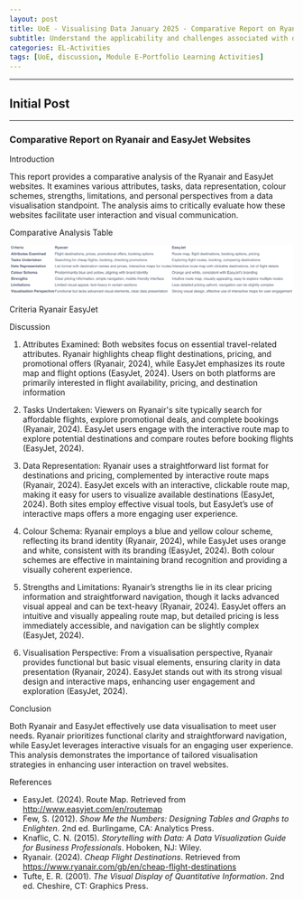 ```yaml
---
layout: post
title: UoE - Visualising Data January 2025 - Comparative Report on Ryanair and EasyJet Websites
subtitle: Understand the applicability and challenges associated with different datasets for the use of machine learning algorithms.
categories: EL-Activities
tags: [UoE, discussion, Module E-Portfolio Learning Activities]
---
```

---
## Initial Post
---

### Comparative Report on Ryanair and EasyJet Websites

Introduction

This report provides a comparative analysis of the Ryanair and EasyJet websites. It examines various attributes, tasks, data representation, colour schemes, strengths, limitations, and personal perspectives from a data visualisation standpoint. The analysis aims to critically evaluate how these websites facilitate user interaction and visual communication.


Comparative Analysis Table

![image](/assets/images/banners/V1-1.png)


Criteria	Ryanair	EasyJet

Discussion

1. Attributes Examined: Both websites focus on essential travel-related attributes. Ryanair highlights cheap flight destinations, pricing, and promotional offers (Ryanair, 2024), while EasyJet emphasizes its route map and flight options (EasyJet, 2024). Users on both platforms are primarily interested in flight availability, pricing, and destination information

2. Tasks Undertaken: Viewers on Ryanair's site typically search for affordable flights, explore promotional deals, and complete bookings (Ryanair, 2024). EasyJet users engage with the interactive route map to explore potential destinations and compare routes before booking flights (EasyJet, 2024).

3. Data Representation: Ryanair uses a straightforward list format for destinations and pricing, complemented by interactive route maps (Ryanair, 2024). EasyJet excels with an interactive, clickable route map, making it easy for users to visualize available destinations (EasyJet, 2024). Both sites employ effective visual tools, but EasyJet’s use of interactive maps offers a more engaging user experience.

4. Colour Schema: Ryanair employs a blue and yellow colour scheme, reflecting its brand identity (Ryanair, 2024), while EasyJet uses orange and white, consistent with its branding (EasyJet, 2024). Both colour schemes are effective in maintaining brand recognition and providing a visually coherent experience.

5. Strengths and Limitations: Ryanair’s strengths lie in its clear pricing information and straightforward navigation, though it lacks advanced visual appeal and can be text-heavy (Ryanair, 2024). EasyJet offers an intuitive and visually appealing route map, but detailed pricing is less immediately accessible, and navigation can be slightly complex (EasyJet, 2024).

6. Visualisation Perspective: From a visualisation perspective, Ryanair provides functional but basic visual elements, ensuring clarity in data presentation (Ryanair, 2024). EasyJet stands out with its strong visual design and interactive maps, enhancing user engagement and exploration (EasyJet, 2024).

Conclusion

Both Ryanair and EasyJet effectively use data visualisation to meet user needs. Ryanair prioritizes functional clarity and straightforward navigation, while EasyJet leverages interactive visuals for an engaging user experience. This analysis demonstrates the importance of tailored visualisation strategies in enhancing user interaction on travel websites.

References

- EasyJet. (2024). Route Map. Retrieved from http://www.easyjet.com/en/routemap
- Few, S. (2012). <em>Show Me the Numbers: Designing Tables and Graphs to Enlighten</em>. 2nd ed. Burlingame, CA: Analytics Press.
- Knaflic, C. N. (2015). <em>Storytelling with Data: A Data Visualization Guide for Business Professionals</em>. Hoboken, NJ: Wiley.
- Ryanair. (2024). <em>Cheap Flight Destinations</em>. Retrieved from https://www.ryanair.com/gb/en/cheap-flight-destinations
- Tufte, E. R. (2001). <em>The Visual Display of Quantitative Information</em>. 2nd ed. Cheshire, CT: Graphics Press.
